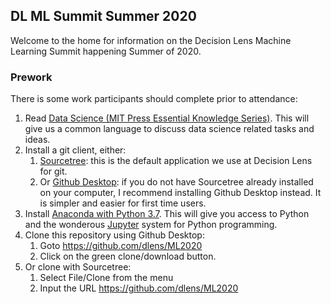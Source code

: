 ## DL ML Summit Summer 2020

Welcome to the home for information on the Decision Lens Machine Learning Summit happening Summer of 2020.

### Prework
There is some work participants should complete prior to attendance:
1. Read [Data Science (MIT Press Essential Knowledge Series)](https://www.amazon.com/Data-Science-Press-Essential-Knowledge/dp/0262535432/ref=sr_1_2?crid=2BN1NQ4MBBY6N&dchild=1&keywords=data+science+mit+press+essential+knowledge+series&qid=1592835183&sprefix=data+science+mit%2Caps%2C183&sr=8-20).  This will give us a common language to discuss data science related tasks and ideas.
2. Install a git client, either:
    1. [Sourcetree](https://www.sourcetreeapp.com/): this is the default application we use at Decision Lens for git.
    2. Or [Github Desktop](https://desktop.github.com/): if you do not have Sourcetree already installed on your computer, I recommend installing Github Desktop instead.  It is simpler and easier for first time users.
3. Install [Anaconda with Python 3.7](https://www.anaconda.com/products/individual).  This will give you access to Python and the wonderous [Jupyter](https://jupyter.org) system for Python programming.
1. Clone this repository using Github Desktop:
   1. Goto https://github.com/dlens/ML2020
   1. Click on the green clone/download button.
2. Or clone with Sourcetree:
   1. Select File/Clone from the menu
   2. Input the URL https://github.com/dlens/ML2020
